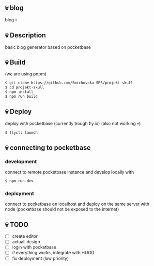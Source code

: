 ## 💀 blog
blog 💀

## 💀 Description
basic blog generator based on pocketbase

## 💀 Build
(we are using pnpm)
```bash
$ git clone https://github.com/Smichovska-SPS/projekt-skull
$ cd projekt-skull
$ npm install
$ npm run build
```

## 💀 Deploy
deploy with pocketbase (currently trough fly.io)
(also not working 💀)
```bash
$ flyctl launch
```

## 💀 connecting to pocketbase
### development
connect to remote pocketbase instance and develop locally with
```bash
$ npm run dev
```

### deployment
connect to pocketbase on localhost and deploy on the same server with node (pocketbase should not be exposed to the internet)


## 💀 TODO
- [ ] create editor
- [ ] actuall design
- [ ] login with pocketbase
- [ ] if everything works, integrate with HUGO
- [ ] fix deployment (low priority)
